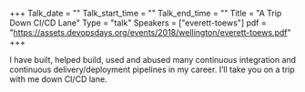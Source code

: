 +++
Talk_date = ""
Talk_start_time = ""
Talk_end_time = ""
Title = "A Trip Down CI/CD Lane"
Type = "talk"
Speakers = ["everett-toews"]
pdf = "https://assets.devopsdays.org/events/2018/wellington/everett-toews.pdf"
+++

I have built, helped build, used and abused many continuous integration and continuous delivery/deployment pipelines in my career. I’ll take you on a trip with me down CI/CD lane.
